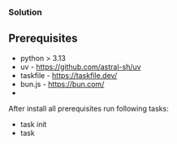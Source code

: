 ### Solution

## Prerequisites

- python > 3.13
- uv - https://github.com/astral-sh/uv
- taskfile - https://taskfile.dev/
- bun.js - https://bun.com/
- 
After install all prerequisites run following tasks:

- task init
- task 
